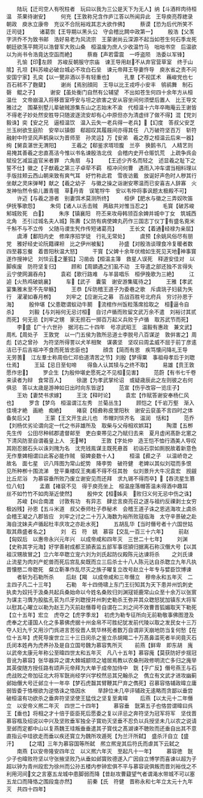 <!-- { "loadSidebar": true } -->
　　陆玩【迁司空人有呪柱者　玩曰以我为三公是天下为无人】纳【斗酒柈肉待桓温　茶果待谢安】
　　何充【王敦称兄含作庐江答以所闻异此　王导庾亮荐緫录朝政　庾氷立康帝　充议不合阮裕戏其志大欲作佛】
　　蔡谟【恐为后代所笑不迁司徒】
　　诸葛恢【王导期以黑头公　守会稽比闗中政第一】
　　殷浩【父羡字洪乔不为致书邮　浩好易老为风流宗　王蒙谢尚云深源不起当如苍生何石季龙死朝廷欲荡平闗河以浩督军大败山桑　桓温废为庶人少收温竹马　咄咄书空　后温欲以为尚书令浩竟达空函而絶】
　　蔡裔【声若雷震　一呼盗陨　浩委以军锋】
　　孔愉【印左顾　苏峻反朝服守宗庙　谏王导用赵不从弃官营草室　终于山隂】孔坦【料苏峻必破台城必不攻白石垒　谏元帝拜王导妻忤导　庾氷省之责不问安国宁家】孔奕【以一甖非酒以手有轻重也】
　　孔羣【不视匡术　蘓峻党也七百石秫不了麴糵】
　　谢尚【焉别顔囘　王导以比王戎呼小安丰　鸲鹆舞　制石磬　鲲之子】
　　谢安【虽处衡门自然有公辅望　不出如苍生何四十余年方从桓温仕　文帝崩温入将移晋室呼安与坦之欲害之安从容坐间何须壁后置人　比王导文雅过之　围棊别墅儿辈破贼游集东山之志始末不渝　代桓温十六年卒晦庵云王谢皆不得老子妙处然安胜导只随波逐流安却有心中原但亦为清虚绊了做不得】混【党刘毅诛】奕【安之兄　逼桓温饮　温入云失一老兵得一老兵】【幻度　答叔父安芝兰玉树欲生庭阶　安举以镇御　郗超叹其履屐间亦得其任　八万破符坚百万　斩符融射中符坚风声鹤戾以为晋师至　孙灵运】万【安弟　羲之荐之桓温云后来一器】绚【舅袁湛世无渭阳】
　　王羲之【郗鉴求壻坦腹　兰亭　换鹅书几　人精艺则易掩其善羲之忠直髙洁今惟以书名谏殷浩北伐　会稽内史开仓赈饥荒　上疏争呉会赋役乞减监盗官米者罪　六角扇　与】
　　【王述少齐名而轻之　述显羲之耻下之誓不仕】徽之【子猷羲之第三子卓荦不羁　桓冲问何曹　遇雨入冲车谓当相料理以手版拄颊云西山朝来致有爽气耳　好竹称此君　雪夜访戴　放诞好声色时人秽其行　坐献之灵床弹琴】献之【羲之幼子　与徽之操之诣谢安寒温而已安喜吉人辞寡　火发神怡然令偷儿置青氊　草丹青　误笔牸牛　安以韦仲将事讽题太极殿不可】
　　许迈【与羲之游者　别妻饵术莫测所终】
　　桓伊【肥水与徽之三弄奴吹笛伊抚筝歌怨】
　　朱伺【诸人以舌击贼　两敌共对惟当忍之】
　　毛寳【破苏峻　邾城败死　白】
　　朱序【镇襄阳　符丕来攻母韩领百余婢并城中丁女　筑城西北角　丕引过城名夫人城】陈夀【父防有病使婢丸药作三国志丁仪丁有盛名覔米千斛不与不立传　父随马谡生髠作传短诸葛亮】
　　王长文【着通经禄为亲屈】
　　虞溥【鄱阳内史　修庠序招学徒　行礼无常处】
　　虞预【余姚风俗尽有朋党　雅好经史论阮籍祼袒　比之伊州被髪】
　　孙盛【对殷浩谈理食冷复暖者数四至暮忘餐　着晋阳秋温大怒】
　　干寳【父婢十余年伏棺如生死见天地神事寳遂作搜神记　刘惔云之董狐】习凿齿【桓温主簿　救星人误死　释道安佳对　以脚疾废　防符坚复归】
　　顾和【周顗遇之扪虱不动　王导遣之部还独不言得失云宁使网漏吞舟】
　　袁崧【歌行路难　与羊昙唱乐　桓伊挽歌为三絶】
　　江逌【火热鸡破姚襄】
　　车【武子　囊萤　谢安游集辄待之】
　　王雅【孝武宴集雅末至不先举觞】
　　王恭【斥防稽王道子为委巷之歌　斥虞珧子妇裴为失行　濯濯如春月栁】
　　刘牢之【应谢元之募　百战百胜号北府兵　穷讨孙恩于海】
　　殷仲堪【父患聦谓蚁动牛鬭　流棺作州饭粒落席拾取之　桓逼令自杀】
　　刘毅【与刘裕何无忌讨桓　自讨卢循而败留文武万余不遣　刘裕讨其贰而死】何无忌【刘牢之甥　家无担石一掷百万起义兵败于卢循　取苏武节而死】
　　李盛【广十六世孙　据河右二十四年　号凉武昭王　温毅有惠政　兼文武】周札【周处子　王敦党　以一门五侯为敦所忌道士李脱号八百谋逆　敦倂害之】周彪【访之曾孙　为符坚所得詈以犬羊相聚　谋袭坚　坚叹曰周孟威不屈于前丁彦逺洁已于后吉祖冲不食而死皆忠臣也】
　　顔含【简而有恩　疾笃懐问降礼王导　无劳蓍　江左羣士称周伯仁邓伯道清苦之节】刘殷【梦得粟　事祖母孝后于刘聦仕焉】
　　王延【忌日至旬啼　　得鱼人认其犊与之终不取】
　　易雄【贲王敦愿作忠】
　　罗企生【为殷仲堪史愿死之不见桓见害】
　　范蔚【有书七千卷　来读者为辩　食常百人】
　　徐邈【为孝武掌纶诏　或疑歳辰此之左则彼之右何俱忌　答以太歳是游神如日出时向东皆逆】
　　范宣【伤乎改容一览庄子】
　　王劝【妻焚书求嫁】
　　王沈【释时论】
　　袁宏【作赋答谢安奉杨仁风也】
　　罗含【梦乌　桓温谓江左秀　兰菊丛生】
　　顾恺之【千岩万壑　渐入佳境才絶　画絶　痴絶】
　　褚裒【桓彜称皮里阳秋　谢安云裒虽不言四时之体备矣后父】
　　王蒙【王文开生此儿也　市帽刘惔齐名　温润　恬和】
　　范乔【刘杨优劣论谓向定一代之书非雄所及　取柴与父母相欢娯耳】
　　陶潜【五栁先生传　公田尽种秫郡遣督邮至　吏白束帯见之乃赋归去来　夏月虚闲髙卧北窻之下清风防至自谓羲皇上人　无琴】
　　王敦【字处仲　造王恺不恤行酒美人导叹其刚忍据石头以诛刘隗为名　沈充钱鳯谋主既死悬首　初诣石崇如厠脱故着新意色无作羣婢相谓曰此客必能作贼　驱婢妾数十人】
　　桓温【彛之子　以温峤竒之故名　面七星　识八阵图为常山蛇势　降李势　破符健　老婢以其似刘琨而多恨　见所种栁十围流涕　登平乗楼叹王夷甫不得不任其咎　似刘景升大牛况袁宏　觊觎　比丘尼浴　为慕容垂所败乃废立谢安见而还拜　求九锡不得而卒】【吞流星生篡位八旬】
　　孟嘉【褚裒不见　得于庾亮坐上　桓温座落帽答温未得酒中趣耳　丝不如竹竹不如肉渐近使然】
　　殷仲文【桓姊夫　败归义何无忌中伤之诛】
　　苏峻【纠合南渡　讨敦有功　有异志　肆忿言庾亮召之遂与祖约反祼剥士女穷极凶残】孙恩【五斗米道　叔父泰师杜子恭秘术　会稽王道子诛之恩逃海攻上虞杀会稽王凝之八郡皆应　刘牢之讨之二十万入海数为裕所败冦临海　太守辛景破之赴海自沈妹夫卢循起杜丰庆攻之亦赴水死】
　　五胡乱华【当时僭号者十六国世姑取其鼎盛者名之】
　　刘　石　符　姚　慕容【交乱一百三十六年】
　　前赵【匈奴后　以惠帝永兴元年兴　以成帝咸和四年灭　三世二十七年】
　　刘渊【史称其字元海】好学善射成都王頴表监五部军事诳頴归据离石称汉僭大号【以其祖汉甥故冒之】立六年卒聦立宠六刘为刘氏起防仪殿陈元达谏将杀
　　之刘氏谏止流星为肉刘产蛇兽而死后宫乱矣既而立三后杀士十八人陈元达自杀聦立九年凡执晋懐愍二帝聦死　粲立靳凖作乱尽灭之族子曜复立改号赵立十年专与嬖臣饮博谏
　　者斩为石勒所杀
　　后赵【羯　以成帝咸和三年僭立　穆帝永和五年灭　二主四子凡二十三年】
　　石勒　年十四倚啸上东门王衍知其为天下患并州饥刺史执卖为奴托于汲桑共起兵桑始命以今姓名桑败归刘渊冦钜鹿常山众至十余万以张賔为谋主刁膺为股肱孔苌为爪牙刘聦授并州刺史勒杀王弥并其众聦怒犹加镇东大将军以慰其心曜立以勒为赵王乃灭前赵僭尊号自谓在二刘之间不效曹晋狐媚取天下勒死【立十五年】宏立　虎夺之【虎字季龙】　初虎为勒专征所向无前勒敬事佛图澄及虎奉之尤谨国人化之多慕佛虎据十州金帛不可胜纪犹发前代陵以取之发民女十三万夺人妇九千又用沙门呉进言苦役晋人筑华林死者数万自谓非天崩地防当复何愁【在位十五年】虎死导废世立三十三日闵杀之鉴立杀胡羯二十万髙鼻滥死者半闵竟灭石氏闵本姓冉为虎养孙及是自立国号魏为慕容隽所灭
　　前燕【鲜卑　即东胡　廆以武帝太康元年称公至暐四世太和五年灭　凡八十五年】慕容廆【莫获防好步揺冠音讹为慕容】张华器异之谓大棘城颛顼之墟居焉教以农桑刑政修明流亡多归之廆举其英俊随方授任路有颂声元帝拜为大单于成帝加侍中　皝【乎广反】僭号燕王与石虎战败之帝加征北大将军皝尚经学兴学校然忌其兄翰杀之　儁立有文武才进攻幽蓟邺始僭大号迁邺立十一年卒【梦石虎齧其臂鞭其尸弃之儁死】召慕容恪辅政暐立庸弱皆委于恪根欲为逆恪诛之恪因水
　　旱辞位未几卒评辅政无逺略而贪鄙以垂尝破桓温有功欲杀之垂奔符坚坚使王猛伐之坚复至禽暐
　　后燕【以太元十二年僭立　以安帝义熈二年灭　四世二十四年】
　　慕容垂　皝第五子也恪尝谓暐曰呉王【垂也】将相之才十倍于臣臣死后愿委之复以评忌之奔符坚为冠军将军　坚伐晋慕容楷及绍说以中兴及坚败垂军独全子寳劝灭坚垂不忍负以兵授坚未几以农之说请至邺而定都中山以复燕魏王珪叛垂垂遣其子寳伐之髙湖谏不聴败而还垂自出其不意直指云中珪欲走而垂以疾还寳立为魏所攻遁死【为兰汗所弑】　盛杀汗自立【盛汗】
　　【之壻】三年为慕容国等所弑　熈立熈宠其后符氏而虐其下云弑之
　　南燕【以安帝隆安四年立　以义熈六年灭　至起凡十一年】
　　慕容徳　皝少子也暐败符坚以守张掖坚败乃从垂如邺寳败德遂入广因自立博学而喜谏以超为子　超以钟为青州段宏为徐州而公孙五楼内参钟宏俱不平与慕容说俱叛而晋刘裕伐之不利用河间文之言塞五龙城中患脚弱而降【昔赵攻曹薿望气者谓渑水带城不可以塞五龙口而降恪之围段龛亦然】
　　前秦【氏　符健　晋称永和七年立太元十九年灭　共四十四年】
